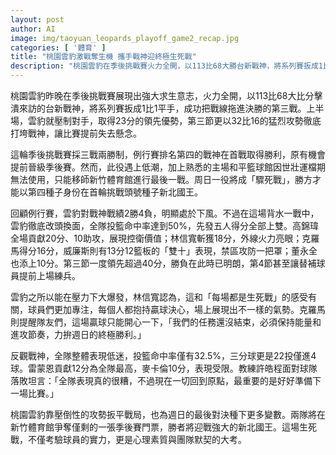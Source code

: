 ```yaml
---
layout: post
author: AI
image: img/taoyuan_leopards_playoff_game2_recap.jpg
categories: [ '體育' ]
title: "桃園雲豹激戰奪生機 攜手戰神迎終極生死戰"
description: "桃園雲豹在季後挑戰賽火力全開，以113比68大勝台新戰神，將系列賽扳成1比1平手，決勝役移師新竹體育館。雲豹藉全隊高效進攻與球員專注力，壓制戰神並取得巨大領先。最後一戰誰能晉級季後賽，力拚挑戰頭號種子新北國王，成為兩隊心理與團隊默契的終極考驗。"
---
```

桃園雲豹昨晚在季後挑戰賽展現出強大求生意志，火力全開，以113比68大比分擊潰來訪的台新戰神，將系列賽扳成1比1平手，成功把戰線拖進決勝的第三戰。上半場，雲豹就壓制對手，取得23分的領先優勢，第三節更以32比16的猛烈攻勢徹底打垮戰神，讓比賽提前失去懸念。

這輪季後挑戰賽採三戰兩勝制，例行賽排名第四的戰神在首戰取得勝利，原有機會提前晉級季後賽。然而，此役遇上低潮，加上熟悉的主場和平籃球館因世壯運檔期無法使用，只能移師新竹體育館進行最後一戰。周日一役將成「驟死戰」，勝方才能以第四種子身份在首輪挑戰頭號種子新北國王。

回顧例行賽，雲豹對戰神戰績2勝4負，明顯處於下風。不過在這場背水一戰中，雲豹徹底改頭換面，全隊投籃命中率達到50%，先發五人得分全部上雙。高錦瑋全場貢獻20分、10助攻，展現控衛價值；林信寬斬獲18分，外線火力亮眼；克羅馬得分16分，威廉斯則有13分12籃板的「雙十」表現，禁區攻防一把罩；董永全也添上10分。第三節一度領先超過40分，勝負在此時已明朗，第4節甚至讓替補球員提前上場練兵。

雲豹之所以能在壓力下大爆發，林信寬認為，這和「每場都是生死戰」的感受有關，球員們更加專注，每個人都抱持贏球決心，場上展現出不一樣的氣勢。克羅馬則提醒隊友們，這場贏球只能開心一下，「我們的任務還沒結束，必須保持能量和進攻節奏，力拚週日的終極勝利。」

反觀戰神，全隊整體表現低迷，投籃命中率僅有32.5%，三分球更是22投僅進4球。雷蒙恩貢獻12分為全隊最高，麥卡倫10分，表現受限。教練許皓程面對球隊落敗坦言：「全隊表現真的很糟，不過現在一切回到原點，最重要的是好好準備下一場比賽。」

桃園雲豹靠壓倒性的攻勢扳平戰局，也為週日的最後對決種下更多變數。兩隊將在新竹體育館爭奪僅剩的一張季後賽門票，勝者將迎戰強大的新北國王。這場生死戰，不僅考驗球員的實力，更是心理素質與團隊默契的大考。